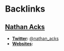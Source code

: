 
# Backlinks
## [Nathan Acks](<Nathan Acks.md>)
- **[Twitter](<Twitter.md>):** [@nathan_acks](https://twitter.com/nathan_acks)
- **[Websites](<Websites.md>):**

